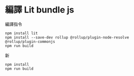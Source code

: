# 編譯 Lit bundle js

編譯指令

```
npm install lit
npm install --save-dev rollup @rollup/plugin-node-resolve @rollup/plugin-commonjs
npm run build
```


新
```
npm install
npm run build
```